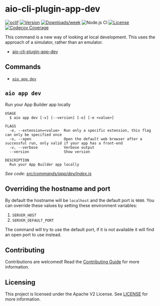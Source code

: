 # aio-cli-plugin-app-dev

[![oclif](https://img.shields.io/badge/cli-oclif-brightgreen.svg)](https://oclif.io)
[![Version](https://img.shields.io/npm/v/@adobe/aio-cli-plugin-app-dev.svg)](https://npmjs.org/package/@adobe/aio-cli-plugin-app-dev)
[![Downloads/week](https://img.shields.io/npm/dw/@adobe/aio-cli-plugin-app-dev.svg)](https://npmjs.org/package/@adobe/aio-cli-plugin-app-dev)
![Node.js CI](https://github.com/adobe/aio-cli-plugin-app-dev/workflows/Node.js%20CI/badge.svg)
[![License](https://img.shields.io/badge/License-Apache%202.0-blue.svg)](https://opensource.org/licenses/Apache-2.0)
[![Codecov Coverage](https://img.shields.io/codecov/c/github/adobe/aio-cli-plugin-app-dev/master.svg?style=flat-square)](https://codecov.io/gh/adobe/aio-cli-plugin-app-dev/)

This command is a new way of looking at local development.
This uses the approach of a simulator, rather than an emulator.

<!-- toc -->
* [aio-cli-plugin-app-dev](#aio-cli-plugin-app-dev)
<!-- tocstop -->

## Commands
<!-- commands -->
* [`aio app dev`](#aio-app-dev)

## `aio app dev`

Run your App Builder app locally

```
USAGE
  $ aio app dev [-v] [--version] [-o] [-e <value>]

FLAGS
  -e, --extension=<value>  Run only a specific extension, this flag can only be specified once
  -o, --open               Open the default web browser after a successful run, only valid if your app has a front-end
  -v, --verbose            Verbose output
  --version                Show version

DESCRIPTION
  Run your App Builder app locally
```

_See code: [src/commands/app/dev/index.js](https://github.com/adobe/aio-cli-plugin-app-dev/blob/1.1.0/src/commands/app/dev/index.js)_
<!-- commandsstop -->

## Overriding the hostname and port

By default the hostname will be `localhost` and the default port is `9080`. You can override these values by setting these environment variables:

1. `SERVER_HOST`
2. `SERVER_DEFAULT_PORT`

The command will try to use the default port, if it is not available it will find an open port to use instead.

## Contributing

Contributions are welcomed! Read the [Contributing Guide](CONTRIBUTING.md) for more information.

## Licensing

This project is licensed under the Apache V2 License. See [LICENSE](LICENSE) for more information.
